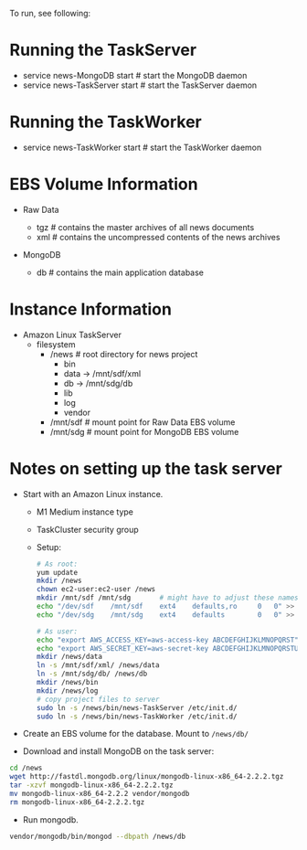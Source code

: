To run, see following:


# Running the TaskServer

  * service news-MongoDB start      # start the MongoDB daemon
  * service news-TaskServer start   # start the TaskServer daemon


# Running the TaskWorker

  * service news-TaskWorker start   # start the TaskWorker daemon


# EBS Volume Information

  * Raw Data
    * tgz                           # contains the master archives of all news documents
    * xml                           # contains the uncompressed contents of the news archives

  * MongoDB
    * db                            # contains the main application database


# Instance Information

  * Amazon Linux TaskServer
    * filesystem
      * /news                       # root directory for news project
        * bin
        * data -> /mnt/sdf/xml
        * db -> /mnt/sdg/db
        * lib
        * log
        * vendor
      * /mnt/sdf                    # mount point for Raw Data EBS volume
      * /mnt/sdg                    # mount point for MongoDB EBS volume


# Notes on setting up the task server


* Start with an Amazon Linux instance.
  * M1 Medium instance type
  * TaskCluster security group
  * Setup:

    ```bash
    # As root:
    yum update
    mkdir /news
    chown ec2-user:ec2-user /news
    mkdir /mnt/sdf /mnt/sdg       # might have to adjust these names
    echo "/dev/sdf    /mnt/sdf    ext4    defaults,ro     0   0" >> /etc/fstab
    echo "/dev/sdg    /mnt/sdg    ext4    defaults        0   0" >> /etc/fstab

    # As user:
    echo "export AWS_ACCESS_KEY=aws-access-key ABCDEFGHIJKLMNOPQRST" >> ~/.bashrc
    echo "export AWS_SECRET_KEY=aws-secret-key ABCDEFGHIJKLMNOPQRSTUVWXYZ0123456789" >> ~/.bashrc
    mkdir /news/data
    ln -s /mnt/sdf/xml/ /news/data
    ln -s /mnt/sdg/db/ /news/db
    mkdir /news/bin
    mkdir /news/log
    # copy project files to server
    sudo ln -s /news/bin/news-TaskServer /etc/init.d/
    sudo ln -s /news/bin/news-TaskWorker /etc/init.d/
    ```

* Create an EBS volume for the database.  Mount to `/news/db/`

* Download and install MongoDB on the task server:

```bash
cd /news
wget http://fastdl.mongodb.org/linux/mongodb-linux-x86_64-2.2.2.tgz
tar -xzvf mongodb-linux-x86_64-2.2.2.tgz
mv mongodb-linux-x86_64-2.2.2 vendor/mongodb
rm mongodb-linux-x86_64-2.2.2.tgz
```

* Run mongodb.

```bash
vendor/mongodb/bin/mongod --dbpath /news/db
```
